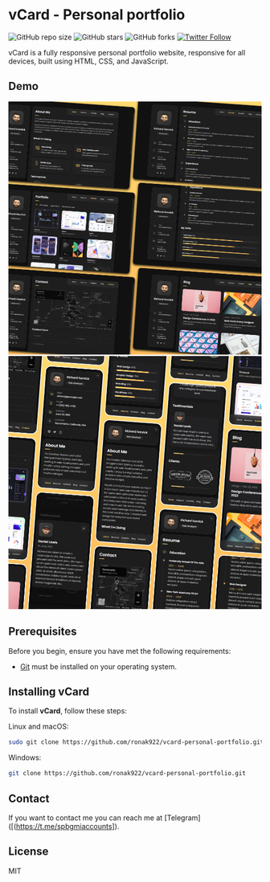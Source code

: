 # vCard - Personal portfolio

![GitHub repo size](https://img.shields.io/github/repo-size/ronaak007/vcard-personal-portfolio)
![GitHub stars](https://img.shields.io/github/stars/ronaak007/vcard-personal-portfolio?style=social)
![GitHub forks](https://img.shields.io/github/forks/ronaak007/vcard-personal-portfolio?style=social)
[![Twitter Follow](https://img.shields.io/twitter/follow/ronaak007?style=social)](https://twitter.com/intent/follow?screen_name=ronaak007)

vCard is a fully responsive personal portfolio website, responsive for all devices, built using HTML, CSS, and JavaScript.

## Demo

![vCard Desktop Demo](./website-demo-image/desktop.png "Desktop Demo")
![vCard Mobile Demo](./website-demo-image/mobile.png "Mobile Demo")

## Prerequisites

Before you begin, ensure you have met the following requirements:

* [Git](https://git-scm.com/downloads "Download Git") must be installed on your operating system.

## Installing vCard

To install **vCard**, follow these steps:

Linux and macOS:

```bash
sudo git clone https://github.com/ronak922/vcard-personal-portfolio.git
```

Windows:

```bash
git clone https://github.com/ronak922/vcard-personal-portfolio.git
```

## Contact

If you want to contact me you can reach me at [Telegram]([(https://t.me/spbgmiaccounts]).

## License

MIT
